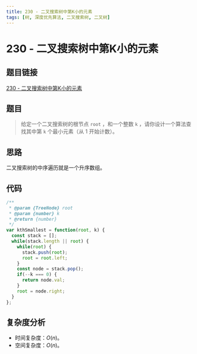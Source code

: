 ```yaml
---
title: 230 - 二叉搜索树中第K小的元素
tags: [树, 深度优先算法, 二叉搜索树, 二叉树]
---
```


# 230 - 二叉搜索树中第K小的元素

## 题目链接
[230 - 二叉搜索树中第K小的元素](https://leetcode.cn/problems/kth-smallest-element-in-a-bst/description/)

## 题目
> 给定一个二叉搜索树的根节点 `root` ，和一个整数 `k` ，请你设计一个算法查找其中第 `k` 个最小元素（从 1 开始计数）。

## 思路
二叉搜索树的中序遍历就是一个升序数组。

## 代码
```javascript
/**
 * @param {TreeNode} root
 * @param {number} k
 * @return {number}
 */
var kthSmallest = function(root, k) {
  const stack = [];
  while(stack.length || root) {
    while(root) {
      stack.push(root);
      root = root.left;
    }
    const node = stack.pop();
    if(--k === 0) {
      return node.val;
    }
    root = node.right;
  }
};
```

## 复杂度分析
- 时间复杂度：$O(n)$。
- 空间复杂度：$O(n)$。